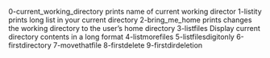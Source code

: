 0-current_working_directory prints name of current working director
1-listity prints long list in your current directory
2-bring_me_home prints changes the working directory to the user’s home directory
3-listfiles Display current directory contents in a long format
4-listmorefiles
5-listfilesdigitonly
6-firstdirectory
7-movethatfile
8-firstdelete
9-firstdirdeletion
